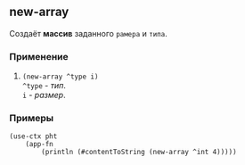## new-array
Создаёт __массив__ заданного `рамера` и `типа`.

### Применение

1. `(new-array ^type i)`<br>
`^type` - _тип_.<br>
`i` - _размер_.

### Примеры

```pihta
(use-ctx pht
    (app-fn
        (println (#contentToString (new-array ^int 4)))))
```